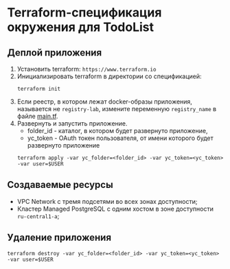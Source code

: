 # Terraform-спецификация окружения для TodoList

## Деплой приложения
1. Установить terraform: `https://www.terraform.io`
1. Инициализировать terraform в директории со спецификацией:
    ```
    terraform init
    ```
1. Если реестр, в котором лежат docker-образы приложения, называется не `registry-lab`, измените переменную `registry_name` 
в файле [main.tf](main.tf).
1. Развернуть и запустить приложение. 
    * folder_id - каталог, в котором будет развернуто приложение,
    * yc_token - OAuth токен пользователя, от имени которого будет развернуто приложение
    ```
    terraform apply -var yc_folder=<folder_id> -var yc_token=<yc_token> -var user=$USER
    ```

## Создаваемые ресурсы
* VPC Network с тремя подсетями во всех зонах доступности;
* Кластер Managed PostgreSQL с одним хостом в зоне доступности `ru-central1-a`;

## Удаление приложения
```
terraform destroy -var yc_folder=<folder_id> -var yc_token=<yc_token> -var user=$USER
```
